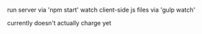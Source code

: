run server via 'npm start'
watch client-side js files via 'gulp watch'

currently doesn't actually charge yet